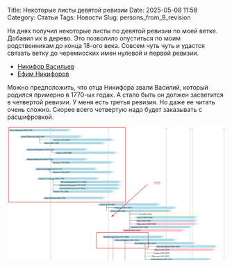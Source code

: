Title: Некоторые листы девятой ревизии
Date: 2025-05-08 11:58
Category: Статьи
Tags: Новости
Slug: persons_from_9_revision

На днях получил некоторые листы по девятой ревизии по моей ветке. Добавил их в дерево. Это позволило опуститься по моим родственникам до конца 18-ого века. Совсем чуть чуть и удастся связать ветку до черемисских имен нулевой и первой ревизии.

- [Никифор Васильев]({filename}persons/I0325.md)
- [Ефим Никифоров]({filename}persons/I0327.md)

Можно предположить, что отца Никифора звали Василий, который родился примерно в 1770-ых годах. А стало быть он должен засветится в четвертой ревизии. У меня есть третья ревизия. Но даже ее читать очень сложно. Скорее всего четвертую надо будет заказывать с расшифровкой.

![new_persons_2025-05.jpg](images/new_persons_2025-05.jpg)
